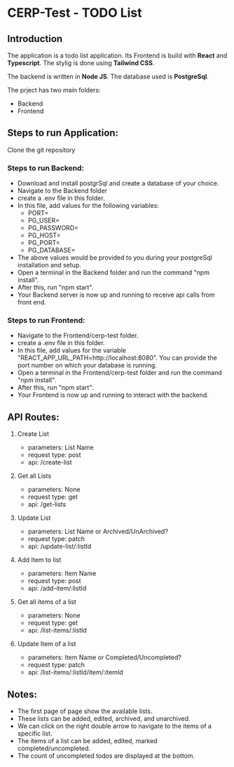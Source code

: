 # CERP-Test - TODO List

## Introduction

The application is a todo list application. Its Frontend is build with **React** and **Typescript**. The stylig is done using **Tailwind CSS**.

The backend is written in **Node JS**. The database used is **PostgreSql**.

The prject has two main folders:

- Backend
- Frontend

## Steps to run Application:

Clone the git repository

### Steps to run Backend:

- Download and install postgrSql and create a database of your choice.
- Navigate to the Backend folder
- create a .env file in this folder.
- In this file, add values for the following variables:
  - PORT=
  - PG_USER=
  - PG_PASSWORD=
  - PG_HOST=
  - PG_PORT=
  - PG_DATABASE=
- The above values would be provided to you during your postgreSql installation and setup.
- Open a terminal in the Backend folder and run the command "npm install".
- After this, run "npm start".
- Your Backend server is now up and running to receive api calls from front end.

### Steps to run Frontend:

- Navigate to the Frontend/cerp-test folder.
- create a .env file in this folder.
- In this file, add values for the variable "REACT_APP_URL_PATH=http://localhost:8080". You can provide the port number on which your database is running.
- Open a terminal in the Frontend/cerp-test folder and run the command "npm install".
- After this, run "npm start".
- Your Frontend is now up and running to interact with the backend.

## API Routes:

1. Create List

   - parameters: List Name
   - request type: post
   - api: /create-list

2. Get all Lists

   - parameters: None
   - request type: get
   - api: /get-lists

3. Update List

   - parameters: List Name or Archived/UnArchived?
   - request type: patch
   - api: /update-list/:listId

4. Add Item to list

   - parameters: Item Name
   - request type: post
   - api: /add-item/:listId

5. Get all items of a list

   - parameters: None
   - request type: get
   - api: /list-items/:listId

6. Update Item of a list
   - parameters: Item Name or Completed/Uncompleted?
   - request type: patch
   - api: /list-items/:listId/item/:itemId

## Notes:

- The first page of page show the available lists.
- These lists can be added, edited, archived, and unarchived.
- We can click on the right double arrow to navigate to the items of a specific list.
- The items of a list can be added, edited, marked completed/uncompleted.
- The count of uncompleted todos are displayed at the bottom.
